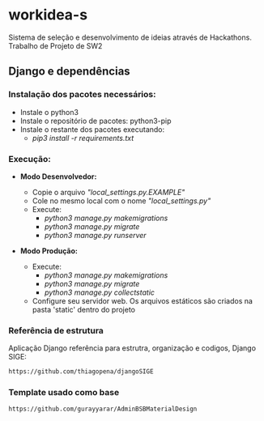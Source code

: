 # workidea-s
Sistema de seleção e desenvolvimento de ideias através de Hackathons. Trabalho de Projeto de SW2

## Django e dependências

### Instalação dos pacotes necessários:
- Instale o python3
- Instale o repositório de pacotes: python3-pip
- Instale o restante dos pacotes executando:
    - *pip3 install -r requirements.txt*

### Execução:
- **Modo Desenvolvedor:**
    - Copie o arquivo *"local_settings.py.EXAMPLE"*
    - Cole no mesmo local com o nome *"local_settings.py"*
    - Execute:
        - *python3 manage.py makemigrations*
        - *python3 manage.py migrate*
        - *python3 manage.py runserver*

- **Modo Produção:**
    - Execute:
        - *python3 manage.py makemigrations*
        - *python3 manage.py migrate*
        - *python3 manage.py collectstatic*
    - Configure seu servidor web. Os arquivos estáticos são criados na pasta 'static' dentro do projeto


### Referência de estrutura
Aplicação Django referência para estrutra, organização e codigos, Django SIGE:
```sh
https://github.com/thiagopena/djangoSIGE

```
### Template usado como base
```sh
https://github.com/gurayyarar/AdminBSBMaterialDesign

```
